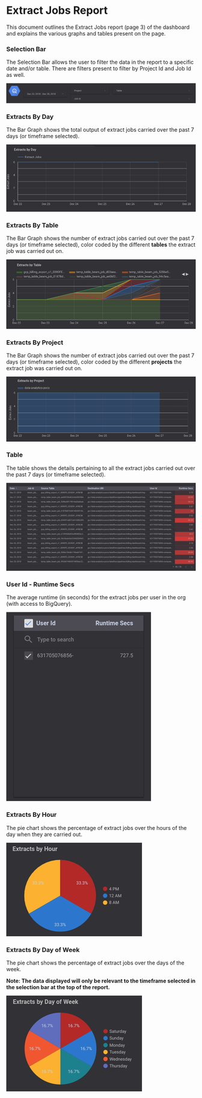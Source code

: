 # Extract Jobs Report

This document outlines the Extract Jobs report (page 3) of the dashboard and explains the various graphs and tables present on the page.

### Selection Bar
The Selection Bar allows the user to filter the data in the report to a specific date and/or table. There are filters present to filter by Project Id and Job Id as well.

![Selection Bar](../images/extract_jobs/Image1.png)

### Extracts By Day
The Bar Graph shows the total output of extract jobs carried over the past 7 days (or timeframe selected).

![Extracts By Day](../images/extract_jobs/Image2.png)

### Extracts By Table
The Bar Graph shows the number of extract jobs carried out over the past 7 days (or timeframe selected), color coded by the different **tables** the extract job was carried out on.

![Extracts By Table](../images/extract_jobs/Image3.png)

### Extracts By Project
The Bar Graph shows the number of extract jobs carried out over the past 7 days (or timeframe selected), color coded by the different **projects** the extract job was carried out on.

![Loads By Project](../images/extract_jobs/Image4.png)

### Table
The table shows the details pertaining to all the extract jobs carried out over the past 7 days (or timeframe selected).

![Table](../images/extract_jobs/Image5.png)

### User Id - Runtime Secs
The average runtime (in seconds) for the extract jobs per user in the org (with access to BigQuery).

![User Id - Runtime Secs](../images/extract_jobs/Image6.png)

### Extracts By Hour
The pie chart shows the percentage of extract jobs over the hours of the day when they are carried out.

![Extracts By Hour](../images/extract_jobs/Image7.png)

### Extracts By Day of Week
The pie chart shows the percentage of extract jobs over the days of the week.

**Note: The data displayed will only be relevant to the timeframe selected in the selection bar at the top of the report.**

![Extracts By Day of Week](../images/extract_jobs/Image8.png)
